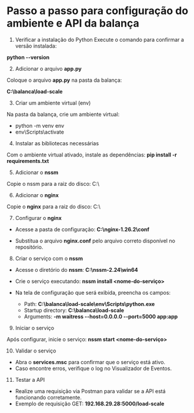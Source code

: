 # Passo a passo para configuração do ambiente e API da balança

1. Verificar a instalação do Python
Execute o comando para confirmar a versão instalada:

**python --version**



2. Adicionar o arquivo **app.py**

Coloque o arquivo **app.py** na pasta da balança:

**C:\balanca\load-scale**



3. Criar um ambiente virtual (env)

Na pasta da balança, crie um ambiente virtual:

* python -m venv env
* env\Scripts\activate



4. Instalar as bibliotecas necessárias

Com o ambiente virtual ativado, instale as dependências:
**pip install -r requirements.txt**



5. Adicionar o **nssm**

Copie o nssm para a raiz do disco:
C:\



6. Adicionar o **nginx**

Copie o **nginx** para a raiz do disco:
C:\



7. Configurar o **nginx**

* Acesse a pasta de configuração:
**C:\nginx-1.26.2\conf**

* Substitua o arquivo **nginx.conf** pelo arquivo correto disponível no repositório.



8. Criar o serviço com o **nssm**

* Acesse o diretório do **nssm**:
**C:\nssm-2.24\win64**

* Crie o serviço executando:
**nssm install <nome-do-serviço>**

* Na tela de configuração que será exibida, preencha os campos:

    * Path:
    **C:\balanca\load-scale\env\Scripts\python.exe**
    * Startup directory:
    **C:\balanca\load-scale**
    * Arguments:
    **-m waitress --host=0.0.0.0 --port=5000 app:app**



9. Iniciar o serviço    

Após configurar, inicie o serviço:
**nssm start <nome-do-serviço>**



10. Validar o serviço

- Abra o **services.msc** para confirmar que o serviço está ativo.
- Caso encontre erros, verifique o log no Visualizador de Eventos.



11. Testar a API

- Realize uma requisição via Postman para validar se a API está funcionando corretamente.
- Exemplo de requisição GET: 
**192.168.29.28:5000/load-scale**


